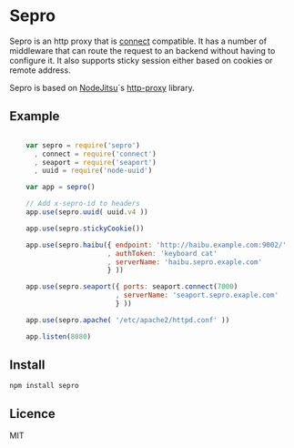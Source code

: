 # Sepro


Sepro is an http proxy that is [connect](https://github.com/senchalabs/connect/) compatible. It has a number of middleware that can route the request to an backend without having to configure it. It also supports sticky session either based on cookies or remote address.

Sepro is based on [NodeJitsu](https://github.com/nodejitsu)´s [http-proxy](https://github.com/nodejitsu/node-http-proxy) library.


## Example

```js

    var sepro = require('sepro')
      , connect = require('connect')
      , seaport = require('seaport')
      , uuid = require('node-uuid')

    var app = sepro()

    // Add x-sepro-id to headers
    app.use(sepro.uuid( uuid.v4 ))

    app.use(sepro.stickyCookie())

    app.use(sepro.haibu({ endpoint: 'http://haibu.example.com:9002/'
                        , authToken: 'keyboard cat'
                        , serverName: 'haibu.sepro.exaple.com'
                        } ))

    app.use(sepro.seaport({ ports: seaport.connect(7000)
                          , serverName: 'seaport.sepro.exaple.com'
                          } ))

    app.use(sepro.apache( '/etc/apache2/httpd.conf' ))

    app.listen(8080)
```

## Install

    npm install sepro

## Licence

MIT
